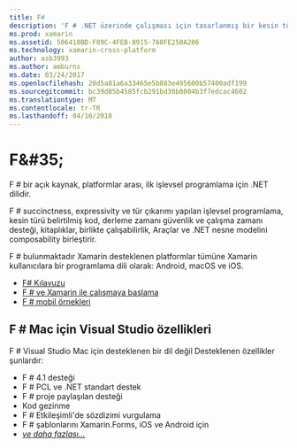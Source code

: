 ```yaml
---
title: F#
description: 'F # .NET üzerinde çalışması için tasarlanmış bir kesin türü belirtilmiş işlevsel programlama dilidir'
ms.prod: xamarin
ms.assetid: 506410BD-F89C-4FEB-8915-760FE250A206
ms.technology: xamarin-cross-platform
author: asb3993
ms.author: amburns
ms.date: 03/24/2017
ms.openlocfilehash: 20d5a81a6a33465e5b883e495600b57400adf199
ms.sourcegitcommit: bc39d85b4585fcb291bd30b8004b3f7edcac4602
ms.translationtype: MT
ms.contentlocale: tr-TR
ms.lasthandoff: 04/16/2018
---
```

# <a name="f35"></a>F&AMP;#35;

F # bir açık kaynak, platformlar arası, ilk işlevsel programlama için .NET dilidir.

F # succinctness, expressivity ve tür çıkarımı yapılan işlevsel programlama, kesin türü belirtilmiş kod, derleme zamanı güvenlik ve çalışma zamanı desteği, kitaplıklar, birlikte çalışabilirlik, Araçlar ve .NET nesne modelini composability birleştirir.

F # bulunmaktadır Xamarin desteklenen platformlar tümüne Xamarin kullanıcılara bir programlama dili olarak: Android, macOS ve iOS.

- [F# Kılavuzu](https://docs.microsoft.com/dotnet/fsharp/)
- [F # ve Xamarin ile çalışmaya başlama](overview.md)
- [F # mobil örnekleri](samples.md)

## <a name="f-features-in-visual-studio-for-mac"></a>F # Mac için Visual Studio özellikleri

F # Visual Studio Mac için desteklenen bir dil değil Desteklenen özellikler şunlardır:

- F # 4.1 desteği
- F # PCL ve .NET standart destek
- F # proje paylaşılan desteği
- Kod gezinme
- F # Etkileşimli'de sözdizimi vurgulama
- F # şablonlarını Xamarin.Forms, iOS ve Android için
- [*ve daha fazlası...*](https://developer.xamarin.com/releases/studio/xamarin.studio_6.0/xamarin.studio_6.0/#F_Enhancements)

